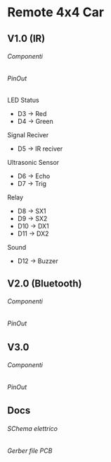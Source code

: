 # Remote 4x4 Car

## V1.0 (IR)
###### Componenti

###### PinOut
LED Status
- D3 -> Red
- D4 -> Green

Signal Reciver
- D5 -> IR reciver

Ultrasonic Sensor
- D6 -> Echo 
- D7 -> Trig

Relay
- D8 -> SX1
- D9 -> SX2
- D10 -> DX1
- D11 -> DX2

Sound
- D12 -> Buzzer


## V2.0 (Bluetooth)
###### Componenti

###### PinOut

## V3.0
###### Componenti

###### PinOut

## Docs
###### SChema elettrico 

###### Gerber file PCB